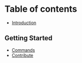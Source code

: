 # Table of contents

* [Introduction](README.md)

## Getting Started

* [Commands](main/commands.md)
* [Contribute](main/contribute.md)

